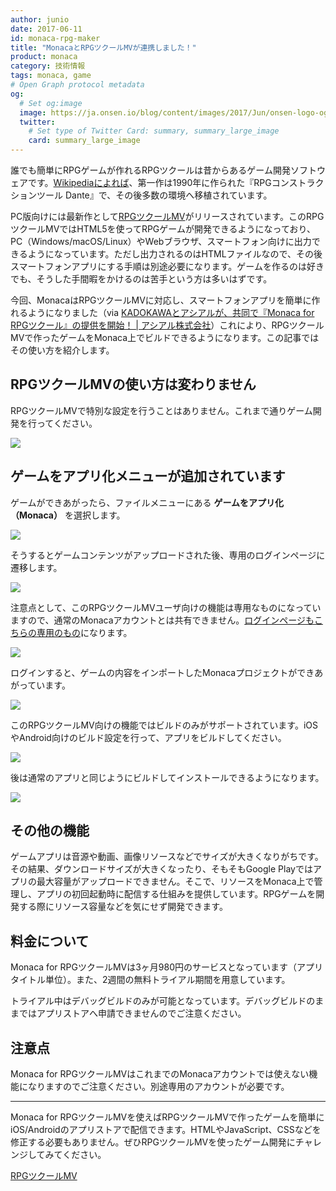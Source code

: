 ```yaml
---
author: junio
date: 2017-06-11
id: monaca-rpg-maker
title: "MonacaとRPGツクールMVが連携しました！"
product: monaca
category: 技術情報
tags: monaca, game
# Open Graph protocol metadata
og:
  # Set og:image
  image: https://ja.onsen.io/blog/content/images/2017/Jun/onsen-logo-ogp.png
  twitter:
    # Set type of Twitter Card: summary, summary_large_image
    card: summary_large_image
---
```


誰でも簡単にRPGゲームが作れるRPGツクールは昔からあるゲーム開発ソフトウェアです。[Wikipediaによれば](https://ja.wikipedia.org/wiki/RPGツクール)、第一作は1990年に作られた『RPGコンストラクションツール Dante』で、その後多数の環境へ移植されています。

PC版向けには最新作として[RPGツクールMV](http://tkool.jp/mv/)がリリースされています。このRPGツクールMVではHTML5を使ってRPGゲームが開発できるようになっており、PC（Windows/macOS/Linux）やWebブラウザ、スマートフォン向けに出力できるようになっています。ただし出力されるのはHTMLファイルなので、その後スマートフォンアプリにする手順は別途必要になります。ゲームを作るのは好きでも、そうした手間暇をかけるのは苦手という方は多いはずです。

今回、MonacaはRPGツクールMVに対応し、スマートフォンアプリを簡単に作れるようになりました（via [KADOKAWAとアシアルが、共同で『Monaca for RPGツクール』の提供を開始！ | アシアル株式会社](http://www.asial.co.jp/pressrelease/457)）これにより、RPGツクールMVで作ったゲームをMonaca上でビルドできるようになります。この記事ではその使い方を紹介します。

## RPGツクールMVの使い方は変わりません

RPGツクールMVで特別な設定を行うことはありません。これまで通りゲーム開発を行ってください。

![](/blog/content/images/2017/Jun/monaca-rpg-maker-17.png)

## ゲームをアプリ化メニューが追加されています

ゲームができあがったら、ファイルメニューにある **ゲームをアプリ化（Monaca）** を選択します。

![](/blog/content/images/2017/Jun/monaca-rpg-maker-1.png)

そうするとゲームコンテンツがアップロードされた後、専用のログインページに遷移します。

![](/blog/content/images/2017/Jun/monaca-rpg-maker-5.png)

注意点として、このRPGツクールMVユーザ向けの機能は専用なものになっていますので、通常のMonacaアカウントとは共有できません。[ログインページもこちらの専用のもの](https://app.monaca.mobi/ja/rpgtkool/login)になります。

![](/blog/content/images/2017/Jun/monaca-rpg-maker-6.png)

ログインすると、ゲームの内容をインポートしたMonacaプロジェクトができあがっています。

![](/blog/content/images/2017/Jun/monaca-rpg-maker-8.png)

このRPGツクールMV向けの機能ではビルドのみがサポートされています。iOSやAndroid向けのビルド設定を行って、アプリをビルドしてください。

![](/blog/content/images/2017/Jun/monaca-rpg-maker-10.png)

後は通常のアプリと同じようにビルドしてインストールできるようになります。

![](/blog/content/images/2017/Jun/monaca-rpg-maker-16.png)

## その他の機能

ゲームアプリは音源や動画、画像リソースなどでサイズが大きくなりがちです。その結果、ダウンロードサイズが大きくなったり、そもそもGoogle Playではアプリの最大容量がアップロードできません。そこで、リソースをMonaca上で管理し、アプリの初回起動時に配信する仕組みを提供しています。RPGゲームを開発する際にリソース容量などを気にせず開発できます。

## 料金について

Monaca for RPGツクールMVは3ヶ月980円のサービスとなっています（アプリタイトル単位）。また、2週間の無料トライアル期間を用意しています。

トライアル中はデバッグビルドのみが可能となっています。デバッグビルドのままではアプリストアへ申請できませんのでご注意ください。

## 注意点

Monaca for RPGツクールMVはこれまでのMonacaアカウントでは使えない機能になりますのでご注意ください。別途専用のアカウントが必要です。

----

Monaca for RPGツクールMVを使えばRPGツクールMVで作ったゲームを簡単にiOS/Androidのアプリストアで配信できます。HTMLやJavaScript、CSSなどを修正する必要もありません。ぜひRPGツクールMVを使ったゲーム開発にチャレンジしてみてください。

[RPGツクールMV](http://tkool.jp/mv/)

